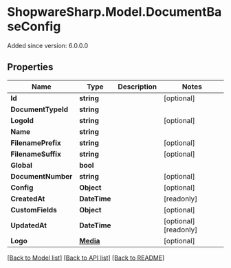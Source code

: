 # ShopwareSharp.Model.DocumentBaseConfig
Added since version: 6.0.0.0

## Properties

Name | Type | Description | Notes
------------ | ------------- | ------------- | -------------
**Id** | **string** |  | [optional] 
**DocumentTypeId** | **string** |  | 
**LogoId** | **string** |  | [optional] 
**Name** | **string** |  | 
**FilenamePrefix** | **string** |  | [optional] 
**FilenameSuffix** | **string** |  | [optional] 
**Global** | **bool** |  | 
**DocumentNumber** | **string** |  | [optional] 
**Config** | **Object** |  | [optional] 
**CreatedAt** | **DateTime** |  | [readonly] 
**CustomFields** | **Object** |  | [optional] 
**UpdatedAt** | **DateTime** |  | [optional] [readonly] 
**Logo** | [**Media**](Media.md) |  | [optional] 

[[Back to Model list]](../README.md#documentation-for-models) [[Back to API list]](../README.md#documentation-for-api-endpoints) [[Back to README]](../README.md)

